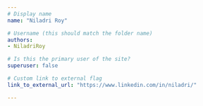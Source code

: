 ```yaml
---
# Display name
name: "Niladri Roy"

# Username (this should match the folder name)
authors:
- NiladriRoy

# Is this the primary user of the site?
superuser: false

# Custom link to external flag
link_to_external_url: "https://www.linkedin.com/in/niladri/"

---
```

